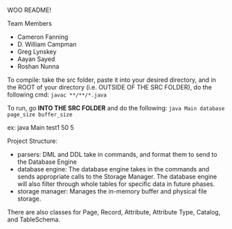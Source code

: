 WOO README!

Team Members

- Cameron Fanning
- D. William Campman
- Greg Lynskey
- Aayan Sayed
- Roshan Nunna

To compile: take the src folder, paste it into your desired directory, and in the ROOT of your directory (i.e. OUTSIDE OF THE SRC FOLDER), do the following cmd:
```javac **/**/*.java```

To run, go **INTO THE SRC FOLDER** and do the following:
```java Main database page_size buffer_size```

ex: java Main test1 50 5

Project Structure:
- parsers: DML and DDL take in commands, and format them to send to the Database Engine
- database engine: The database engine takes in the commands and sends appropriate calls to the Storage Manager. The database engine will also filter through whole tables for specific data in future phases.
- storage manager: Manages the in-memory buffer and physical file storage.

There are also classes for Page, Record, Attribute, Attribute Type, Catalog, and TableSchema.
